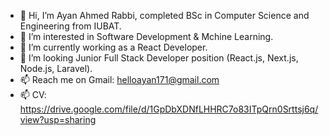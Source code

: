 - 👋 Hi, I’m Ayan Ahmed Rabbi, completed BSc in Computer Science and Engineering from IUBAT.
- 👀 I’m interested in Software Development & Mchine Learning.
- 🌱 I’m currently working as a React Developer.
- 💞️ I’m looking Junior Full Stack Developer position (React.js, Next.js, Node.js, Laravel).
- 📫 Reach me on  Gmail:  helloayan171@gmail.com
- 📫 CV: https://drive.google.com/file/d/1GpDbXDNfLHHRC7o83ITpQrn0Srttsj6q/view?usp=sharing

<!---
HelloAyan/HelloAyan is a ✨ special ✨ repository because its `README.md` (this file) appears on your GitHub profile.
You can click the Preview link to take a look at your changes.
--->
